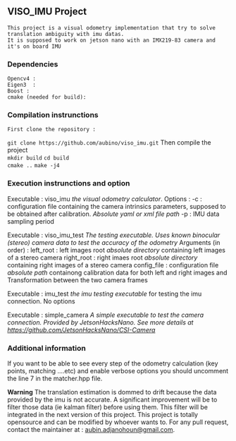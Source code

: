 ## VISO_IMU Project
    This project is a visual odometry implementation that try to solve translation ambiguity with imu datas. 
    It is supposed to work on jetson nano with an IMX219-83 camera and it's on board IMU 

### Dependencies 
    Opencv4 : 
    Eigen3  :
    Boost : 
    cmake (needed for build):


### Compilation instrunctions
    First clone the repository : 
`git clone https://github.com/aubino/viso_imu.git` 
    Then compile the project  
`mkdir build`
`cd build`  
`cmake ..`
`make -j4`  

### Execution instrunctions and option
Executable : viso_imu *the visual odometry calculator*. 
Options : 
    -c : configuration file containing the camera intrinsics parameters, supposed to be obtained after calibration. *Absolute yaml or xml file path*
    -p : IMU data sampling period


Executable : viso_imu_test *The testing executable. Uses known binocular (stereo) camera data to test the accuracy of the odometry*
Arguments  (in order) : 
        left_root : left images root *absolute directory* containing left images of a stereo camera 
        right_root : right imaes root *absolute directory* containing right images of a stereo camera
        config_file : configuration file *absolute path* containong calibration data for both left and right images and Transformation between the two camera  frames  

Executable : imu_test *the imu testing executable*  for testing the imu connection. No options

Executable : simple_camera *A simple executable to test the camera connection. Provided by JetsonHacksNano. See more details at https://github.com/JetsonHacksNano/CSI-Camera*

### Additional information 
If you want to be able to see every step of the odometry calculation (key points, matching ....etc) and enable verbose options you should uncomment the line 7 in the matcher.hpp file. 

**Warning** 
The translation estimation is dommed to drift because the data provided by the imu is not accurate. A significant improvement will be to filter those data (ie kalman filter) before using them. This filter will be integrated in the next version of this project.
This project is totally opensource and can be modified by whoever wants to. For any pull request, contact the maintainer at : aubin.adjanohoun@gmail.com.